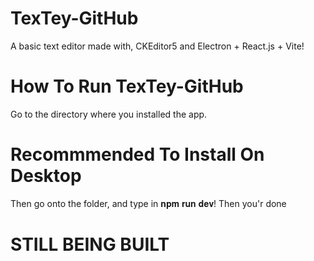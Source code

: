 # TexTey-GitHub
A basic text editor made with, CKEditor5 and Electron + React.js + Vite!
# How To Run TexTey-GitHub 
Go to the directory where you installed the app.
# Recommmended To Install On Desktop
Then go onto the folder, and type in 𝐧𝐩𝐦 𝐫𝐮𝐧 𝐝𝐞𝐯! Then you'r done
# STILL BEING BUILT


